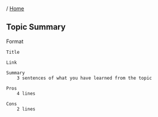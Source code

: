 / [Home](index.md)

## Topic Summary


Format
```
Title

Link

Summary
	3 sentences of what you have learned from the topic 

Pros
	4 lines

Cons
	2 lines
```


